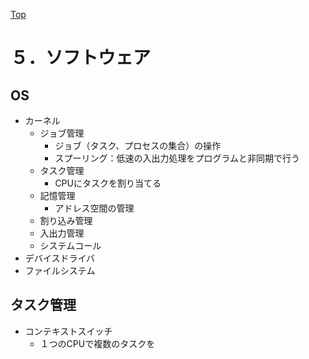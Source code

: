 [Top](../README.md)
# ５．ソフトウェア
## OS
- カーネル
  - ジョブ管理
    - ジョブ（タスク、プロセスの集合）の操作
    - スプーリング：低速の入出力処理をプログラムと非同期で行う
  - タスク管理
    - CPUにタスクを割り当てる
  - 記憶管理
    - アドレス空間の管理
  - 割り込み管理
  - 入出力管理
  - システムコール
- デバイスドライバ
- ファイルシステム

## タスク管理
- コンテキストスイッチ
  - １つのCPUで複数のタスクを